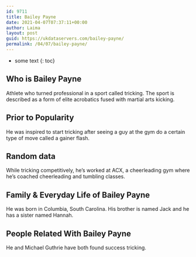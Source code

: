 ```yaml
---
id: 9711
title: Bailey Payne
date: 2021-04-07T07:37:11+00:00
author: Laima
layout: post
guid: https://ukdataservers.com/bailey-payne/
permalink: /04/07/bailey-payne/
---
```


* some text
{: toc}


## Who is Bailey Payne
                  
                  
                  
Athlete who turned professional in a sport called tricking. The sport is described as a form of elite acrobatics fused with martial arts kicking.
                  
              
            
              
            
                
                
                
## Prior to Popularity
                  
                  
                  
He was inspired to start tricking after seeing a guy at the gym do a certain type of move called a gainer flash.
                  
              
            
              
            
                
                
                
## Random data
                  
                  
                  
While tricking competitively, he&#8217;s worked at ACX, a cheerleading gym where he&#8217;s coached cheerleading and tumbling classes.
                  
              
            
              
            
                
                
                
## Family & Everyday Life of Bailey Payne
                  
                  
                  
He was born in Columbia, South Carolina. His brother is named Jack and he has a sister named Hannah.
                  
              
            
              
            
                
                
                
## People Related With Bailey Payne
                  
                  
                  
He and Michael Guthrie have both found success tricking.
                  
              
            
              
            
                
              
            
              
              
            
            
              
            
          
          
          